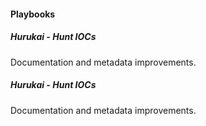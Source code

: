 
#### Playbooks
##### Hurukai - Hunt IOCs
Documentation and metadata improvements.
##### Hurukai - Hunt IOCs
Documentation and metadata improvements.
